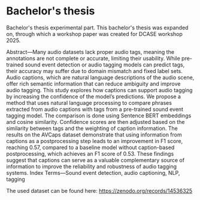 # Bachelor's thesis
Bachelor's thesis experimental part.
This bachelor's thesis was expanded on, through which a workshop paper was created for DCASE workshop 2025.

Abstract—Many audio datasets lack proper audio tags, meaning the
 annotations are not complete or accurate, limiting their usability. While
 pre-trained sound event detection or audio tagging models can predict
 tags, their accuracy may suffer due to domain mismatch and fixed label
 sets. Audio captions, which are natural language descriptions of the audio
 scene, offer rich semantic information that can reduce ambiguity and
 improve audio tagging. This study explores how captions can support
 audio tagging by increasing the confidence of the model’s predictions.
 We propose a method that uses natural language processing to compare
 phrases extracted from audio captions with tags from a pre-trained
 sound event tagging model. The comparison is done using Sentence
BERT embeddings and cosine similarity. Confidence scores are then
 adjusted based on the similarity between tags and the weighting of
 caption information. The results on the AVCaps dataset demonstrate that
 using information from captions as a postprocessing step leads to an
 improvement in F1 score, reaching 0.57, compared to a baseline model
 without caption-based postprocessing, which achieves an F1 score of 0.53.
 These findings suggest that captions can serve as a valuable complementary
 source of information to improve the reliability and robustness of audio
 tagging systems.
 Index Terms—Sound event detection, audio captioning, NLP, tagging

The used dataset can be found here: https://zenodo.org/records/14536325
